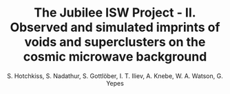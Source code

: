 ---
no: "13"
title: "The Jubilee ISW Project - II. Observed and simulated imprints of voids and superclusters on the cosmic microwave background"
arxiv_link: "https://arxiv.org/abs/1405.3552"
arxiv_id: "1405.3552"
author: "S. Hotchkiss, S. Nadathur, S. Gottl&ouml;ber, I. T. Iliev,  A. Knebe, W. A. Watson, G. Yepes"
reviewed: True
journal: "MNRAS, 446, 1321 (2015)"
---